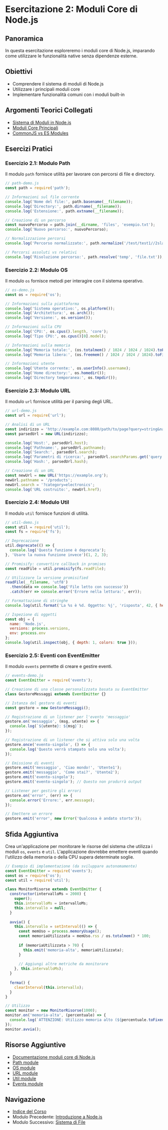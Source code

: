 # Esercitazione 2: Moduli Core di Node.js

## Panoramica
In questa esercitazione esploreremo i moduli core di Node.js, imparando come utilizzare le funzionalità native senza dipendenze esterne.

## Obiettivi
- Comprendere il sistema di moduli di Node.js
- Utilizzare i principali moduli core
- Implementare funzionalità comuni con i moduli built-in

## Argomenti Teorici Collegati
- [Sistema di Moduli in Node.js](../teoria/02-moduli.md#sistema-di-moduli)
- [Moduli Core Principali](../teoria/02-moduli.md#moduli-core-principali)
- [CommonJS vs ES Modules](../teoria/02-moduli.md#commonjs-vs-es-modules)

## Esercizi Pratici

### Esercizio 2.1: Modulo Path
Il modulo `path` fornisce utilità per lavorare con percorsi di file e directory.

```javascript
// path-demo.js
const path = require('path');

// Informazioni sul file corrente
console.log('Nome del file:', path.basename(__filename));
console.log('Directory:', path.dirname(__filename));
console.log('Estensione:', path.extname(__filename));

// Creazione di un percorso
const nuovoPercorso = path.join(__dirname, 'files', 'esempio.txt');
console.log('Nuovo percorso:', nuovoPercorso);

// Normalizzazione percorsi
console.log('Percorso normalizzato:', path.normalize('/test/test1//2slashes/1slash/tab/..'));

// Percorsi assoluti vs relativi
console.log('Risoluzione percorso:', path.resolve('temp', 'file.txt'));
```

### Esercizio 2.2: Modulo OS
Il modulo `os` fornisce metodi per interagire con il sistema operativo.

```javascript
// os-demo.js
const os = require('os');

// Informazioni sulla piattaforma
console.log('Sistema operativo:', os.platform());
console.log('Architettura:', os.arch());
console.log('Versione:', os.version());

// Informazioni sulla CPU
console.log('CPU:', os.cpus().length, 'core');
console.log('Tipo CPU:', os.cpus()[0].model);

// Informazioni sulla memoria
console.log('Memoria totale:', (os.totalmem() / 1024 / 1024 / 1024).toFixed(2), 'GB');
console.log('Memoria libera:', (os.freemem() / 1024 / 1024 / 1024).toFixed(2), 'GB');

// Informazioni utente
console.log('Utente corrente:', os.userInfo().username);
console.log('Home directory:', os.homedir());
console.log('Directory temporanea:', os.tmpdir());
```

### Esercizio 2.3: Modulo URL
Il modulo `url` fornisce utilità per il parsing degli URL.

```javascript
// url-demo.js
const url = require('url');

// Analisi di un URL
const indirizzo = 'http://example.com:8080/path/to/page?query=string&name=value#anchor';
const parsedUrl = new URL(indirizzo);

console.log('Host:', parsedUrl.host);
console.log('Pathname:', parsedUrl.pathname);
console.log('Search:', parsedUrl.search);
console.log('Parametri di ricerca:', parsedUrl.searchParams.get('query'));
console.log('Hash:', parsedUrl.hash);

// Creazione di un URL
const newUrl = new URL('https://example.org');
newUrl.pathname = '/products';
newUrl.search = '?category=electronics';
console.log('URL costruito:', newUrl.href);
```

### Esercizio 2.4: Modulo Util
Il modulo `util` fornisce funzioni di utilità.

```javascript
// util-demo.js
const util = require('util');
const fs = require('fs');

// Deprecazione
util.deprecate(() => {
  console.log('Questa funzione è deprecata');
}, 'Usare la nuova funzione invece')(1, 2, 3);

// Promisify: convertire callback in promises
const readFile = util.promisify(fs.readFile);

// Utilizzare la versione promisified
readFile(__filename, 'utf8')
  .then(data => console.log('File letto con successo'))
  .catch(err => console.error('Errore nella lettura:', err));

// Formattazione di stringhe
console.log(util.format('La %s è %d. Oggetto: %j', 'risposta', 42, { hello: 'world' }));

// Ispezione di oggetti
const obj = { 
  name: 'Node.js', 
  versions: process.versions, 
  env: process.env 
};
console.log(util.inspect(obj, { depth: 1, colors: true }));
```

### Esercizio 2.5: Eventi con EventEmitter
Il modulo `events` permette di creare e gestire eventi.

```javascript
// events-demo.js
const EventEmitter = require('events');

// Creazione di una classe personalizzata basata su EventEmitter
class GestoreMessaggi extends EventEmitter {}

// Istanza del gestore di eventi
const gestore = new GestoreMessaggi();

// Registrazione di un listener per l'evento 'messaggio'
gestore.on('messaggio', (msg, utente) => {
  console.log(`${utente}: ${msg}`);
});

// Registrazione di un listener che si attiva solo una volta
gestore.once('evento-singolo', () => {
  console.log('Questo verrà stampato solo una volta');
});

// Emissione di eventi
gestore.emit('messaggio', 'Ciao mondo!', 'Utente1');
gestore.emit('messaggio', 'Come stai?', 'Utente2');
gestore.emit('evento-singolo');
gestore.emit('evento-singolo'); // Questo non produrrà output

// Listener per gestire gli errori
gestore.on('error', (err) => {
  console.error('Errore:', err.message);
});

// Emettere un errore
gestore.emit('error', new Error('Qualcosa è andato storto'));
```

## Sfida Aggiuntiva
Crea un'applicazione per monitorare le risorse del sistema che utilizza i moduli `os`, `events` e `util`. L'applicazione dovrebbe emettere eventi quando l'utilizzo della memoria o della CPU supera determinate soglie.

```javascript
// Esempio di implementazione (da sviluppare autonomamente)
const EventEmitter = require('events');
const os = require('os');
const util = require('util');

class MonitorRisorse extends EventEmitter {
  constructor(intervalloMs = 2000) {
    super();
    this.intervalloMs = intervalloMs;
    this.intervallo = null;
  }
  
  avvia() {
    this.intervallo = setInterval(() => {
      const memUso = process.memoryUsage();
      const memoriaUtilizzata = memUso.rss / os.totalmem() * 100;
      
      if (memoriaUtilizzata > 70) {
        this.emit('memoria-alta', memoriaUtilizzata);
      }
      
      // Aggiungi altre metriche da monitorare
    }, this.intervalloMs);
  }
  
  ferma() {
    clearInterval(this.intervallo);
  }
}

// Utilizzo
const monitor = new MonitorRisorse(1000);
monitor.on('memoria-alta', (percentuale) => {
  console.log(`ATTENZIONE: Utilizzo memoria alto (${percentuale.toFixed(2)}%)`);
});
monitor.avvia();
```

## Risorse Aggiuntive
- [Documentazione moduli core di Node.js](https://nodejs.org/dist/latest-v16.x/docs/api/)
- [Path module](https://nodejs.org/api/path.html)
- [OS module](https://nodejs.org/api/os.html)
- [URL module](https://nodejs.org/api/url.html)
- [Util module](https://nodejs.org/api/util.html)
- [Events module](https://nodejs.org/api/events.html)

## Navigazione

- [Indice del Corso](../README.md)
- Modulo Precedente: [Introduzione a Node.js](../01-Introduzione/README.md)
- Modulo Successivo: [Sistema di File](../03-Sistema_di_File_in_Node.js/README.md.md)